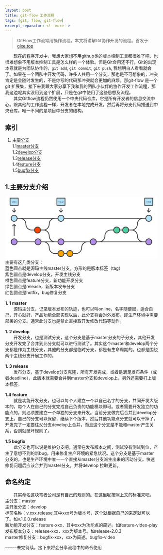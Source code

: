 ```yaml
---
layout: post
title: git-flow 工作流程
tags: [git, flow, git-flow]
excerpt_separator: <!--more-->
---
```




>GitFlow工作流常用操作流程。本文将讲解Git协作开发的流程。首发于[glxe.top](//glxe.top/2018/06/21/Git-Flow.html)  

　　现在的程序开发中，我想大家想不用github类的版本控制工具都很难了吧，也很难想象不用版本控制工具是怎么样的一个体验。但是Git会用还不行，Git的出现本意就是为团队协作的，```git add```, ```git commit```, ```git push```, 我想明白人看看就会了。如果在一个团队中开发代码，许多人共用一个分支，那也是不可想象的，冲突肯定是会随时发生的，不是你写的代码那冲突就会更加的麻烦。那git-flow 是一个 git 扩展集，接下来我跟大家分享下我和我的团队小伙伴的协作开发工作流程，那我这边呢其实没用到这个扩展，只是在git中使用了这些思想及流程。<!--more-->  
　　其实Gitflow流程仍然使用一个中央代码仓库，它是所有开发者的信息交流中心。跟其他的工作流程一样，开发者在本地完成开发，然后再将分支代码推送到中央仓库。唯一不同的是项目中分支的结构。  

## 索引  
1. <a href="#master-branch">主要分支</a>  
1.1<a href="#master">master分支</a>  
1.2<a href="#develop">develop分支</a>  
1.3<a href="#develop-sb">release分支</a>      
1.4<a href="#feature">feature分支</a>   
1.5<a href="#bugfix">bugfix分支</a>    


<a name="master-branch"></a>
## 1.主要分支介绍  
![git-flow](/assets/images/git-flow.png)  
主要有这几类分支：  
蓝色圆点就是源码主线master分支，方形的是版本标签（tag）  
紫色圆点是develop分支，开发主线分支  
橙色圆点是feature分支，新功能开发分支  
绿色圆点是release，新版本发布分支  
红色圆点是hotfix，bug修复分支  
<a name="master"></a>  
**1. 1 master**  
　　源码主分支，记录版本发布的轨迹，也可以叫online，名字随便起，适合自己，开心就好，产品功能全部实现以后，此分支将会对外发布，即生产环境中需要部署的分支。通常此分支也是禁止直接取开发修改代码等动作。  
<a name="develop"></a>  
**1. 2 develop**  
　　开发分支，也是测试分支，这个分支是基于master分支的子分支，其他开发分支开发完了合并到此分支就可以进行测试了。其实这个master和develop两个分支都是作为主线分支，其他的分支都是临时分支，都是有生命周期的。也都是围绕两个主线分支开展工作的。    
<a name="develop-sb"></a>  
**1. 3 release**  
　　发布分支，基于develop分支克隆，所有开发完成，或者是满足发布条件（或者deadline），此版本就需要合并到master分支和develop上，另外还需要打上版本标签。  
<a name="feature"></a>  
**1.4 feature**  
　　就是功能开发分支，也可以每个人建立一个以自己名字的分支，共同开发大版本的，每个人在自己的分支完成自己负责的功能模块即可。或者需要开发独立的功能点的，则必须要建立一个单独的分支来开发。当前分支做完后合并到develop分支上，自己的分支可以保留，继续下个版本，然后其他功能点分支就可以干掉了，开发完了一定要往父分支develop上合并，而且这个分支是不能和master产生关系，否则就破坏规则了。  
<a name="bugfix"></a>  
**1.5 bugfix**  
　　此分支也可以说是维护分支吧，通常在发布版本之间，测试没有测试到位，产生了意想不到的新bug，用来修复生产环境的紧急状况。这个分支是基于master分支的，也是生产环境中唯一一个直接从master分支派生出来的活动分支。快速修复问题后应该合并到master分支，并将develop
拉取更新。  
## 命名约定  
　　其实命名这块笔者公司是有自己的规则的。在这里呢按照上文的标准来吧。  
主分支：master  
主开发分支：develop  
标签名称：v.xxx.release,其中xxx号为版本号，这个就根据自己的来定就可以了。如v.1.0.0.release  
新功能开发分支：feature-xxx，其中xxx为功能点的简述。如feature-video-play  
发布版本分支：release-xxx，xxx为版本号。如release-2.0.3  
master修复分支：bugfix-xxx，xxx为简述。bugfix-video  

------未完待续，接下来将会分享流程中的命令使用